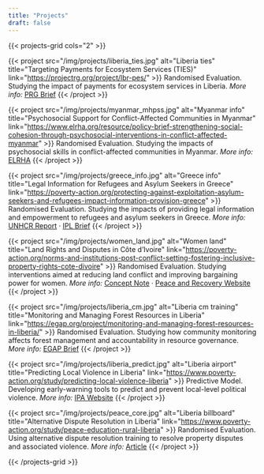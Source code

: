 ```yaml
---
title: "Projects"
draft: false
---
```


{{< projects-grid cols="2" >}}

{{< project src="/img/projects/liberia_ties.jpg" alt="Liberia ties" title="Targeting Payments for Ecosystem Services (TIES)" link="https://projectrg.org/project/lbr-pes/" >}}
Randomised Evaluation. Studying the impact of payments for ecosystem services in Liberia.
_More info:_ [PRG Brief](https://projectrg.org/project/lbr-pes/)
{{< /project >}}

{{< project src="/img/projects/myanmar_mhpss.jpg" alt="Myanmar info" title="Psychosocial Support for Conflict-Affected Communities in Myanmar" link="https://www.elrha.org/resource/policy-brief-strengthening-social-cohesion-through-psychosocial-interventions-in-conflict-affected-myanmar" >}}
Randomised Evaluation. Studying the impacts of psychosocial skills in conflict-affected communities in Myanmar.
_More info:_ [ELRHA](https://www.elrha.org/resource/policy-brief-strengthening-social-cohesion-through-psychosocial-interventions-in-conflict-affected-myanmar)
{{< /project >}}

{{< project src="/img/projects/greece_info.jpg" alt="Greece info" title="Legal Information for Refugees and Asylum Seekers in Greece" link="https://poverty-action.org/protecting-against-exploitation-asylum-seekers-and-refugees-impact-information-provision-greece" >}}
Randomised Evaluation. Studying the impacts of providing legal information and empowerment to refugees and asylum seekers in Greece. 
_More info:_ [UNHCR Report](https://data.unhcr.org/en/documents/details/106568) · [IPL Brief](https://data.unhcr.org/en/documents/details/106568)
{{< /project >}}

{{< project src="/img/projects/women_land.jpg" alt="Women land" title="Land Rights and Disputes in Côte d’Ivoire" link="https://poverty-action.org/norms-and-institutions-post-conflict-setting-fostering-inclusive-property-rights-cote-divoire" >}}
 Randomised Evaluation. Studying interventions aimed at reducing land conflict and improving bargaining power for women.
_More info:_ [Concept Note](https://poverty-action.org/sites/default/files/2025-01/What-s-Mine-is-Yours-Pilot-Evidence-from-a-Randomized-Impact-Evaluation-on-Property-Rights-and-Women-s-Empowerment-in-Cote-d-Ivoire.pdf) · [Peace and Recovery Website](https://poverty-action.org/norms-and-institutions-post-conflict-setting-fostering-inclusive-property-rights-cote-divoire)
{{< /project >}}

{{< project src="/img/projects/liberia_cm.jpg" alt="Liberia cm training" title="Monitoring and Managing Forest Resources in Liberia" link="https://egap.org/project/monitoring-and-managing-forest-resources-in-liberia/" >}}
Randomised Evaluation. Studying how community monitoring affects forest management and accountability in resource governance.
_More info:_ [EGAP Brief](https://egap.org/project/monitoring-and-managing-forest-resources-in-liberia/)
{{< /project >}}

{{< project src="/img/projects/liberia_predict.jpg" alt="Liberia airport" title="Predicting Local Violence in Liberia" link="https://www.poverty-action.org/study/predicting-local-violence-liberia" >}}
Predictive Model. Developing early-warning tools to predict and prevent local-level political violence.
_More info:_ [IPA Website](https://www.poverty-action.org/study/predicting-local-violence-liberia)
{{< /project >}}

{{< project src="/img/projects/peace_core.jpg" alt="Liberia billboard" title="Alternative Dispute Resolution in Liberia" link="https://www.poverty-action.org/study/peace-education-rural-liberia" >}}
Randomised Evaluation. Using alternative dispute resolution training to resolve property disputes 
and associated violence.
_More info:_ [Article](https://www.poverty-action.org/study/peace-education-rural-liberia)
{{< /project >}}




{{< /projects-grid >}}

